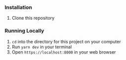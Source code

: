 ### Installation
1. Clone this repository

### Running Locally
1. `cd` into the directory for this project on your computer
2. Run `yarn dev` in your terminal
3. Open `https://localhost:8000` in your web browser
